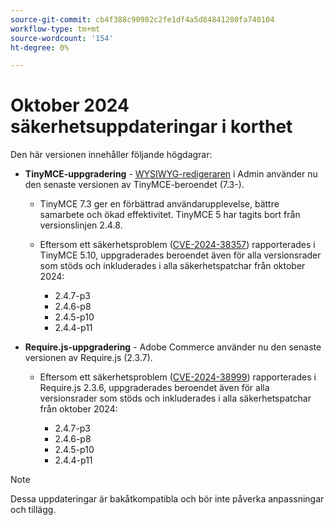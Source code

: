 ```yaml
---
source-git-commit: cb4f388c90902c2fe1df4a5d84841280fa740104
workflow-type: tm+mt
source-wordcount: '154'
ht-degree: 0%

---
```

# Oktober 2024 säkerhetsuppdateringar i korthet

Den här versionen innehåller följande högdagrar:

* **TinyMCE-uppgradering** - [WYSIWYG-redigeraren](https://experienceleague.adobe.com/en/docs/commerce-admin/content-design/wysiwyg/editor) i Admin använder nu den senaste versionen av TinyMCE-beroendet (7.3-&#x200B;).

   * TinyMCE 7.3 ger en förbättrad användarupplevelse, bättre samarbete och ökad effektivitet. TinyMCE 5 har tagits bort från versionslinjen 2.4.8. &#x200B;

   * Eftersom ett säkerhetsproblem ([CVE-2024-38357](https://nvd.nist.gov/vuln/detail/CVE-2024-38357)) rapporterades i TinyMCE 5.10, uppgraderades beroendet även för alla versionsrader som stöds och inkluderades i alla säkerhetspatchar från oktober 2024:

      * 2.4.7-p3
      * 2.4.6-p8
      * 2.4.5-p10
      * 2.4.4-p11

* **Require.js-uppgradering** - Adobe Commerce använder nu den senaste versionen av Require.js (2.3.7).

   * Eftersom ett säkerhetsproblem ([CVE-2024-38999](https://nvd.nist.gov/vuln/detail/CVE-2024-38999)) rapporterades i Require.js 2.3.6, uppgraderades beroendet även för alla versionsrader som stöds och inkluderades i alla säkerhetspatchar från oktober 2024:

      * 2.4.7-p3
      * 2.4.6-p8
      * 2.4.5-p10
      * 2.4.4-p11

>[!NOTE]
>
>Dessa uppdateringar är bakåtkompatibla och bör inte påverka anpassningar och tillägg. &#x200B;

